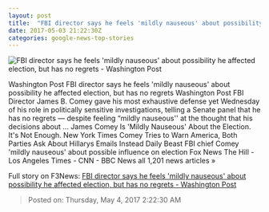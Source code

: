 ```yaml
---
layout: post
title:  "FBI director says he feels 'mildly nauseous' about possibility he affected election, but has no regrets - Washington Post"
date: 2017-05-03 21:22:30Z
categories: google-news-top-stories
---
```


![FBI director says he feels 'mildly nauseous' about possibility he affected election, but has no regrets - Washington Post](https://img.washingtonpost.com/rf/image_1484w/2010-2019/WashingtonPost/2017/05/03/National-Security/Images/677798284.jpg)

Washington Post FBI director says he feels 'mildly nauseous' about possibility he affected election, but has no regrets Washington Post FBI Director James B. Comey gave his most exhaustive defense yet Wednesday of his role in politically sensitive investigations, telling a Senate panel that he has no regrets — despite feeling “mildly nauseous'' at the thought that his decisions about ... James Comey Is 'Mildly Nauseous' About the Election. It's Not Enough. New York Times Comey Tries to Warn America, Both Parties Ask About Hillarys Emails Instead Daily Beast FBI chief Comey 'mildly nauseous' about possible influence on election Fox News The Hill - Los Angeles Times - CNN - BBC News all 1,201 news articles »


Full story on F3News: [FBI director says he feels 'mildly nauseous' about possibility he affected election, but has no regrets - Washington Post](http://www.f3nws.com/n/yDUCXC)

> Posted on: Thursday, May 4, 2017 2:22:30 AM
